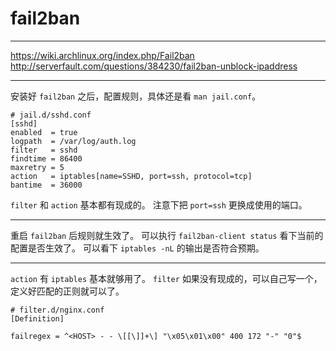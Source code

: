 # fail2ban

---

https://wiki.archlinux.org/index.php/Fail2ban
http://serverfault.com/questions/384230/fail2ban-unblock-ipaddress

---

安装好 `fail2ban` 之后，配置规则，具体还是看 `man jail.conf`。

```
# jail.d/sshd.conf
[sshd]
enabled  = true
logpath  = /var/log/auth.log
filter   = sshd
findtime = 86400
maxretry = 5
action   = iptables[name=SSHD, port=ssh, protocol=tcp]
bantime  = 36000
```

`filter` 和 `action` 基本都有现成的。
注意下把 `port=ssh` 更换成使用的端口。

---

重启 `fail2ban` 后规则就生效了。
可以执行 `fail2ban-client status` 看下当前的配置是否生效了。
可以看下 `iptables -nL` 的输出是否符合预期。

---

`action` 有 `iptables` 基本就够用了。
`filter` 如果没有现成的，可以自己写一个，定义好匹配的正则就可以了。

```
# filter.d/nginx.conf
[Definition]

failregex = ^<HOST> - - \[[\]]+\] "\x05\x01\x00" 400 172 "-" "0"$
```
